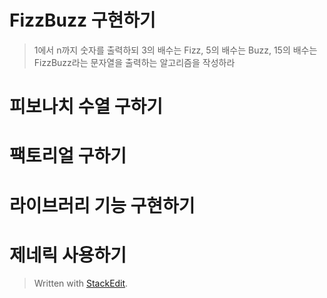 # FizzBuzz 구현하기

> 1에서 n까지 숫자를 출력하되 3의 배수는 Fizz, 5의 배수는 Buzz, 15의 배수는 FizzBuzz라는 문자열을 출력하는 알고리즘을 작성하라




# 피보나치 수열 구하기

# 팩토리얼 구하기

# 라이브러리 기능 구현하기

# 제네릭 사용하기




> Written with [StackEdit](https://stackedit.io/).
<!--stackedit_data:
eyJoaXN0b3J5IjpbLTE0NDcyMDYxNDNdfQ==
-->